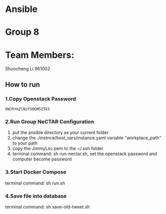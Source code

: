 # Ansible

# Group 8 
# Team Members:
Shuocheng Li 961002


## How to run

### 1.Copy Openstack Password

```
OWJhYmZlNzY5OGM5ZTk5
```

### 2.Run Group NeCTAR Configuration


1. put the ansible directory as your current folder
2. change the ./instnce/host_vars/instance.yaml variable "workplace_path" to your path
3. copy the JimmyLsc.pem to the ~/.ssh folder
4. terminal command: sh run-nectar.sh, set the openstack password and computer become password

### 3.Start Docker Compose

terminal command: sh run.sh

### 4.Save file into database

terminal command: sh save-old-tweet.sh

